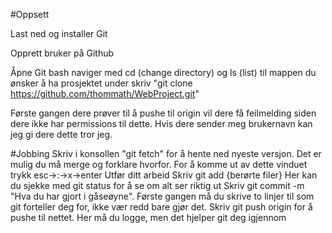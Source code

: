 #Oppsett

Last ned og installer Git

Opprett bruker på Github

Åpne Git bash
naviger med cd (change directory) og ls (list) til mappen du ønsker å ha prosjektet under
skriv "git clone https://github.com/thommath/WebProject.git"

Første gangen dere prøver til å pushe til origin vil dere få feilmelding siden dere ikke har permissions til dette. Hvis dere sender meg brukernavn kan jeg gi dere dette tror jeg. 

#Jobbing
Skriv i konsollen "git fetch" for å hente ned nyeste versjon. Det er mulig du må merge og forklare hvorfor. For å komme ut av dette vinduet trykk esc->:->x->enter
Utfør ditt arbeid
Skriv git add {berørte filer}
Her kan du sjekke med git status for å se om alt ser riktig ut
Skriv git commit -m "Hva du har gjort i gåseøyne". Første gangen må du skrive to linjer til som git forteller deg for, ikke vær redd bare gjør det. 
Skriv git push origin for å pushe til nettet. Her må du logge, men det hjelper git deg igjennom
